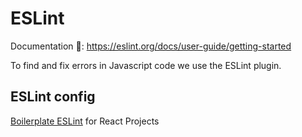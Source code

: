 # ESLint

Documentation 🔗: https://eslint.org/docs/user-guide/getting-started

To find and fix errors in Javascript code we use the ESLint plugin.

## ESLint config

[Boilerplate ESLint](/.eslintrc) for React Projects
